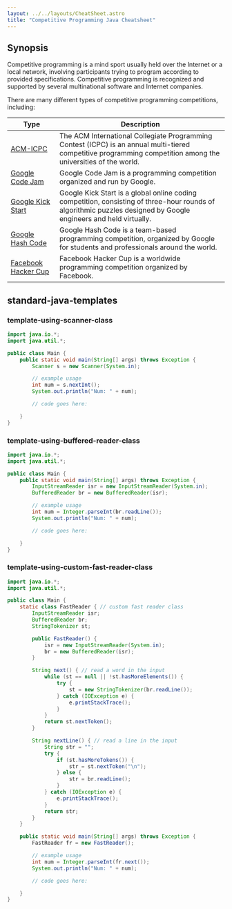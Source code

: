 ```yaml
---
layout: ../../layouts/CheatSheet.astro
title: "Competitive Programming Java Cheatsheet"
---
```


## Synopsis

Competitive programming is a mind sport usually held over the Internet or a local network, involving participants trying to program according to provided specifications. Competitive programming is recognized and supported by several multinational software and Internet companies.

There are many different types of competitive programming competitions, including:

| Type                                                                          | Description                                                                                                                                                      |
| ----------------------------------------------------------------------------- | ---------------------------------------------------------------------------------------------------------------------------------------------------------------- |
| [ACM-ICPC](https://icpc.baylor.edu/)                                          | The ACM International Collegiate Programming Contest (ICPC) is an annual multi-tiered competitive programming competition among the universities of the world.   |
| [Google Code Jam](https://codingcompetitions.withgoogle.com/codejam)          | Google Code Jam is a programming competition organized and run by Google.                                                                                        |
| [Google Kick Start](https://codingcompetitions.withgoogle.com/kickstart)      | Google Kick Start is a global online coding competition, consisting of three-hour rounds of algorithmic puzzles designed by Google engineers and held virtually. |
| [Google Hash Code](https://codingcompetitions.withgoogle.com/hashcode)        | Google Hash Code is a team-based programming competition, organized by Google for students and professionals around the world.                                   |
| [Facebook Hacker Cup](https://www.facebook.com/codingcompetitions/hacker-cup) | Facebook Hacker Cup is a worldwide programming competition organized by Facebook.                                                                                |

## standard-java-templates

### template-using-scanner-class

```java
import java.io.*;
import java.util.*;

public class Main {
	public static void main(String[] args) throws Exception {
		Scanner s = new Scanner(System.in);

		// example usage
		int num = s.nextInt();
		System.out.println("Num: " + num);

		// code goes here:

	}
}
```

### template-using-buffered-reader-class

```java
import java.io.*;
import java.util.*;

public class Main {
	public static void main(String[] args) throws Exception {
		InputStreamReader isr = new InputStreamReader(System.in);
		BufferedReader br = new BufferedReader(isr);

		// example usage
		int num = Integer.parseInt(br.readLine());
		System.out.println("Num: " + num);

		// code goes here:

	}
}

```

### template-using-custom-fast-reader-class

```java
import java.io.*;
import java.util.*;

public class Main {
	static class FastReader { // custom fast reader class
		InputStreamReader isr;
		BufferedReader br;
		StringTokenizer st;

		public FastReader() {
			isr = new InputStreamReader(System.in);
			br = new BufferedReader(isr);
		}

		String next() { // read a word in the input
			while (st == null || !st.hasMoreElements()) {
				try {
					st = new StringTokenizer(br.readLine());
				} catch (IOException e) {
					e.printStackTrace();
				}
			}
			return st.nextToken();
		}

		String nextLine() { // read a line in the input
			String str = "";
			try {
				if (st.hasMoreTokens()) {
					str = st.nextToken("\n");
				} else {
					str = br.readLine();
				}
			} catch (IOException e) {
				e.printStackTrace();
			}
			return str;
		}
	}

	public static void main(String[] args) throws Exception {
		FastReader fr = new FastReader();

		// example usage
		int num = Integer.parseInt(fr.next());
		System.out.println("Num: " + num);

		// code goes here:

	}
}
```
